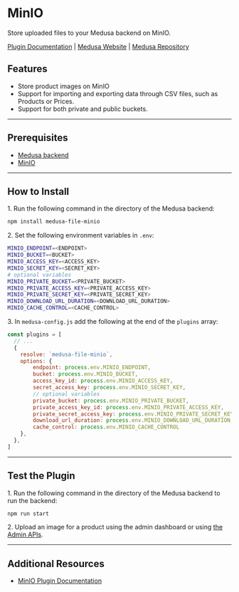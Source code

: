 # MinIO

Store uploaded files to your Medusa backend on MinIO.

[Plugin Documentation](https://docs.medusajs.com/plugins/file-service/minio) | [Medusa Website](https://medusajs.com) | [Medusa Repository](https://github.com/medusajs/medusa)

## Features

- Store product images on MinIO
- Support for importing and exporting data through CSV files, such as Products or Prices.
- Support for both private and public buckets.

---

## Prerequisites

- [Medusa backend](https://docs.medusajs.com/development/backend/install)
- [MinIO](https://docs.min.io/minio/baremetal/quickstart/quickstart.html)

---

## How to Install

1\. Run the following command in the directory of the Medusa backend:

  ```bash
  npm install medusa-file-minio
  ```

2\. Set the following environment variables in `.env`:

  ```bash
  MINIO_ENDPOINT=<ENDPOINT>
  MINIO_BUCKET=<BUCKET>
  MINIO_ACCESS_KEY=<ACCESS_KEY>
  MINIO_SECRET_KEY=<SECRET_KEY>
  # optional variables
  MINIO_PRIVATE_BUCKET=<PRIVATE_BUCKET>
  MINIO_PRIVATE_ACCESS_KEY=<PRIVATE_ACCESS_KEY>
  MINIO_PRIVATE_SECRET_KEY=<PRIVATE_SECRET_KEY>
  MINIO_DOWNLOAD_URL_DURATION=<DOWNLOAD_URL_DURATION>
  MINIO_CACHE_CONTROL=<CACHE_CONTROL>
  ```

3\. In `medusa-config.js` add the following at the end of the `plugins` array:

  ```js
  const plugins = [
    // ...
    {
      resolve: `medusa-file-minio`,
      options: {
          endpoint: process.env.MINIO_ENDPOINT,
          bucket: process.env.MINIO_BUCKET,
          access_key_id: process.env.MINIO_ACCESS_KEY,
          secret_access_key: process.env.MINIO_SECRET_KEY,
          // optional variables
          private_bucket: process.env.MINIO_PRIVATE_BUCKET,
          private_access_key_id: process.env.MINIO_PRIVATE_ACCESS_KEY,
          private_secret_access_key: process.env.MINIO_PRIVATE_SECRET_KEY,
          download_url_duration: process.env.MINIO_DOWNLOAD_URL_DURATION,
          cache_control: process.env.MINIO_CACHE_CONTROL
      },
    },
  ]
  ```

---

## Test the Plugin

1\. Run the following command in the directory of the Medusa backend to run the backend:

  ```bash
  npm run start
  ```

2\. Upload an image for a product using the admin dashboard or using [the Admin APIs](https://docs.medusajs.com/api/admin#tag/Upload).

---

## Additional Resources

- [MinIO Plugin Documentation](https://docs.medusajs.com/plugins/file-service/minio)
